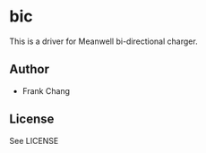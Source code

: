# bic

This is a driver for Meanwell bi-directional charger.

## Author
- Frank Chang

## License
See LICENSE
